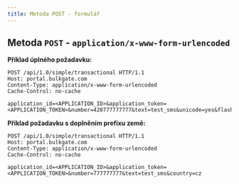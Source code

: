 ```yaml
---
title: Metoda POST - formulář
---
```


## Metoda `POST` - `application/x-www-form-urlencoded`

**Příklad úplného požadavku:**
``` http
POST /api/1.0/simple/transactional HTTP/1.1
Host: portal.bulkgate.com
Content-Type: application/x-www-form-urlencoded
Cache-Control: no-cache

application_id=<APPLICATION_ID>&application_token=<APPLICATION_TOKEN>&number=420777777777&text=test_sms&unicode=yes&flash=no&sender_id=gText&sender_id_value=BulkGate&country=cz
```

**Příklad požadavku s doplněním prefixu země:**
``` http
POST /api/1.0/simple/transactional HTTP/1.1
Host: portal.bulkgate.com
Content-Type: application/x-www-form-urlencoded
Cache-Control: no-cache

application_id=<APPLICATION_ID>&application_token=<APPLICATION_TOKEN>&number=777777777&text=test_sms&country=cz
```
